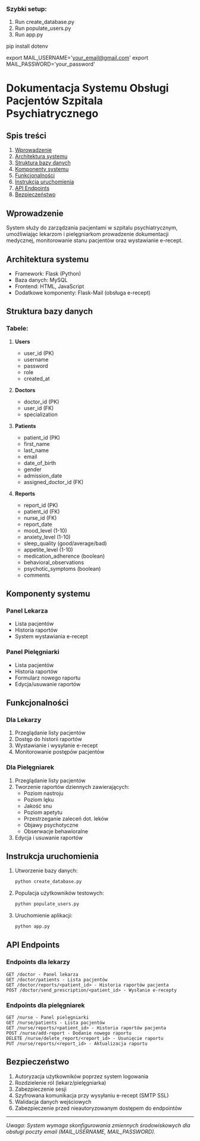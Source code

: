 ### Szybki setup:

1. Run create_database.py
2. Run populate_users.py
3. Run app.py

pip install dotenv

export MAIL_USERNAME='your_email@gmail.com'
export MAIL_PASSWORD='your_password'

# Dokumentacja Systemu Obsługi Pacjentów Szpitala Psychiatrycznego

## Spis treści
1. [Wprowadzenie](#wprowadzenie)
2. [Architektura systemu](#architektura-systemu)
3. [Struktura bazy danych](#struktura-bazy-danych)
4. [Komponenty systemu](#komponenty-systemu)
5. [Funkcjonalności](#funkcjonalności)
6. [Instrukcja uruchomienia](#instrukcja-uruchomienia)
7. [API Endpoints](#api-endpoints)
8. [Bezpieczeństwo](#bezpieczeństwo)

## Wprowadzenie
System służy do zarządzania pacjentami w szpitalu psychiatrycznym, umożliwiając lekarzom i pielęgniarkom prowadzenie dokumentacji medycznej, monitorowanie stanu pacjentów oraz wystawianie e-recept.

## Architektura systemu
- Framework: Flask (Python)
- Baza danych: MySQL
- Frontend: HTML, JavaScript
- Dodatkowe komponenty: Flask-Mail (obsługa e-recept)

## Struktura bazy danych
### Tabele:
1. **Users**
   - user_id (PK)
   - username
   - password
   - role
   - created_at

2. **Doctors**
   - doctor_id (PK)
   - user_id (FK)
   - specialization

3. **Patients**
   - patient_id (PK)
   - first_name
   - last_name
   - email
   - date_of_birth
   - gender
   - admission_date
   - assigned_doctor_id (FK)

4. **Reports**
   - report_id (PK)
   - patient_id (FK)
   - nurse_id (FK)
   - report_date
   - mood_level (1-10)
   - anxiety_level (1-10)
   - sleep_quality (good/average/bad)
   - appetite_level (1-10)
   - medication_adherence (boolean)
   - behavioral_observations
   - psychotic_symptoms (boolean)
   - comments

## Komponenty systemu
### Panel Lekarza
- Lista pacjentów
- Historia raportów
- System wystawiania e-recept

### Panel Pielęgniarki
- Lista pacjentów
- Historia raportów
- Formularz nowego raportu
- Edycja/usuwanie raportów

## Funkcjonalności

### Dla Lekarzy
1. Przeglądanie listy pacjentów
2. Dostęp do historii raportów
3. Wystawianie i wysyłanie e-recept
4. Monitorowanie postępów pacjentów

### Dla Pielęgniarek
1. Przeglądanie listy pacjentów
2. Tworzenie raportów dziennych zawierających:
   - Poziom nastroju
   - Poziom lęku
   - Jakość snu
   - Poziom apetytu
   - Przestrzeganie zaleceń dot. leków
   - Objawy psychotyczne
   - Obserwacje behawioralne
3. Edycja i usuwanie raportów

## Instrukcja uruchomienia
1. Utworzenie bazy danych:
   ```bash
   python create_database.py
   ```

2. Populacja użytkowników testowych:
   ```bash
   python populate_users.py
   ```

3. Uruchomienie aplikacji:
   ```bash
   python app.py
   ```

## API Endpoints

### Endpoints dla lekarzy
```
GET /doctor - Panel lekarza
GET /doctor/patients - Lista pacjentów
GET /doctor/reports/<patient_id> - Historia raportów pacjenta
POST /doctor/send_prescription/<patient_id> - Wysłanie e-recepty
```

### Endpoints dla pielęgniarek
```
GET /nurse - Panel pielęgniarki
GET /nurse/patients - Lista pacjentów
GET /nurse/reports/<patient_id> - Historia raportów pacjenta
POST /nurse/add-report - Dodanie nowego raportu
DELETE /nurse/delete_report/<report_id> - Usunięcie raportu
PUT /nurse/reports/<report_id> - Aktualizacja raportu
```

## Bezpieczeństwo
1. Autoryzacja użytkowników poprzez system logowania
2. Rozdzielenie ról (lekarz/pielęgniarka)
3. Zabezpieczenie sesji
4. Szyfrowana komunikacja przy wysyłaniu e-recept (SMTP SSL)
5. Walidacja danych wejściowych
6. Zabezpieczenie przed nieautoryzowanym dostępem do endpointów

---
*Uwaga: System wymaga skonfigurowania zmiennych środowiskowych dla obsługi poczty email (MAIL_USERNAME, MAIL_PASSWORD).*
